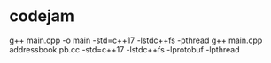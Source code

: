 # codejam

g++ main.cpp -o main -std=c++17 -lstdc++fs -pthread
g++ main.cpp addressbook.pb.cc -std=c++17 -lstdc++fs -lprotobuf -lpthread
